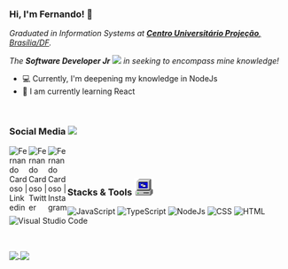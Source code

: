 ### Hi, I'm Fernando! 👋

<p>
   <em>
     Graduated in Information Systems at <a href="https://projecao.br/faculdade/"> <b>Centro Universitário Projeção</b>, Brasília/DF</a>.
  </em>
</p>
<p>
  <em>
     The <b>Software Developer Jr</b> <img src="https://github.com/TheDudeThatCode/TheDudeThatCode/blob/master/Assets/Developer.gif" width="30px"> in seeking to encompass mine knowledge!
   </em>
</p>

- :computer: Currently, I'm deepening my knowledge in NodeJs
- :blue_book: I am currently learning React

<br>

### Social Media <img src="https://github.com/TheDudeThatCode/TheDudeThatCode/blob/master/Assets/Handshake.gif" height="32px">

<p>
<a href="https://www.linkedin.com/in/fernando-augusto-cardoso-977bb632/">
  <img align="left" alt="Fernando Cardoso | Linkedin" width="35px" src="https://github.com/TheDudeThatCode/TheDudeThatCode/blob/master/Assets/Linkedin.svg" />
</a>
<a href="mailto:fernandocardoso@live.com">
  <img align="left" alt="Fernando Cardoso | Twitter" width="35px" src="https://upload.wikimedia.org/wikipedia/commons/b/b1/Outlook_hi-res_icon_%282019%29.svg" />
</a>
<a href="https://www.instagram.com/fernandoac89/">
  <img align="left" alt="Fernando Cardoso | Instagram" width="35px" src="https://github.com/TheDudeThatCode/TheDudeThatCode/blob/master/Assets/Instagram.svg" />
</a>
</p>

<br>
<br>  
  
### Stacks & Tools <img src="https://github.com/TheDudeThatCode/TheDudeThatCode/blob/master/Assets/PC.gif" height="32px" />
<p>
<a>
  <img alt="JavaScript" width="35px" height="64px" src="https://upload.wikimedia.org/wikipedia/commons/9/99/Unofficial_JavaScript_logo_2.svg">
</a>
<a>
  <img alt="TypeScript" width="35px" height="64px" src="https://upload.wikimedia.org/wikipedia/commons/4/4c/Typescript_logo_2020.svg">
</a>
<a>
  <img alt="NodeJs" width="35px" height="64px" src="https://upload.wikimedia.org/wikipedia/commons/d/d9/Node.js_logo.svg">
</a>
<a>
  <img alt="CSS" width="35px" height="64px" src="https://cdn.svgporn.com/logos/css-3.svg">
</a>
<a>
  <img alt="HTML" width="35px" height="64px" src="https://cdn.svgporn.com/logos/html-5.svg">
</a>
<a>
  <img alt="Visual Studio Code" width="35px" height="64px" src="https://cdn.svgporn.com/logos/visual-studio-code.svg">
</a>  
</p>

<br>


<p align="left">
  <a href="https://github.com/anuraghazra/github-readme-stats">
    <img
      align="center"
      height="165"
      src="https://github-readme-stats.vercel.app/api?username=fernandoc89&count_private=true&show_icons=true&custom_title=Github%20Status&hide=issues&theme=radical"
    />
    <img
      align="center"
      height="165"
      src="https://github-readme-stats.vercel.app/api/top-langs/?username=fernandoc89&layout=compact&count_private=true&show_icons=true&custom_title=Most%20Used%20Languages&hide=issues&theme=radical"
  </a>
</p>







